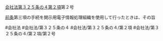 [会社法第３２５条の４第２項](会社法＿＿＿＿第３２５条の４第２項)第２号

[前条](会社法＿＿＿＿第３２５条の３第１項)第三項の手続を開示用電子情報処理組織を使用して行ったときは、その旨


#会社法
#会社法/第３２５条の４
#会社法/第３２５条の４/第２項
#会社法/第３２５条の４/第２項/第２号
